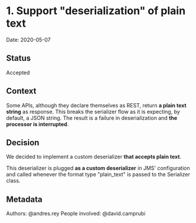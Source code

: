 # 1. Support "deserialization" of plain text 

Date: 2020-05-07

## Status

Accepted

## Context

Some APIs, although they declare themselves as REST, return **a plain text string** as response. This breaks the serializer flow as it is expecting, by default, a JSON string. The result is a failure in deserialization and **the processor is interrupted**.

## Decision

We decided to implement a custom deserializer **that accepts plain text**. 

This deserializer is plugged **as a custom deserializer** in JMS' configuration and called whenever the format type "plain_text" is passed to the Serializer class.  

## Metadata
Authors: @andres.rey
People involved: @david.camprubi 
